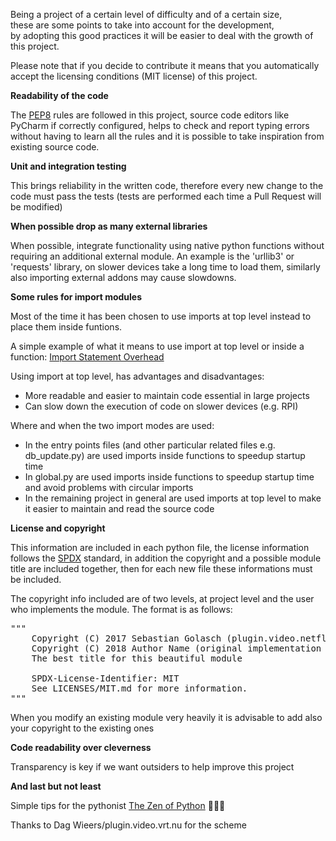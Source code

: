 Being a project of a certain level of difficulty and of a certain size,<br/>
these are some points to take into account for the development,<br/>
by adopting this good practices it will be easier to deal with the growth of this project.

Please note that if you decide to contribute it means that you automatically accept the licensing conditions (MIT license) of this project.

**Readability of the code**

The [PEP8](https://www.python.org/dev/peps/pep-0008/) rules are followed in this project, source code editors like PyCharm if correctly configured, helps to check and report typing errors without having to learn all the rules and it is possible to take inspiration from existing source code.

**Unit and integration testing**

This brings reliability in the written code, therefore every new change to the code must pass the tests (tests are performed each time a Pull Request will be modified)

**When possible drop as many external libraries**

When possible, integrate functionality using native python functions without requiring an additional external module.
An example is the 'urllib3' or 'requests' library, on slower devices take a long time to load them,
similarly also importing external addons may cause slowdowns.

**Some rules for import modules**

Most of the time it has been chosen to use imports at top level instead to place them inside funtions.

A simple example of what it means to use import at top level or inside a function:
[Import Statement Overhead](https://wiki.python.org/moin/PythonSpeed/PerformanceTips#Import_Statement_Overhead)

Using import at top level, has advantages and disadvantages:
- More readable and easier to maintain code essential in large projects
- Can slow down the execution of code on slower devices (e.g. RPI)

Where and when the two import modes are used:
- In the entry points files (and other particular related files e.g. db_update.py) are used imports inside functions to speedup startup time
- In global.py are used imports inside functions to speedup startup time and avoid problems with circular imports
- In the remaining project in general are used imports at top level to make it easier to maintain and read the source code

**License and copyright**

This information are included in each python file,
the license information follows the [SPDX](https://spdx.org/ids) standard,
in addition the copyright and a possible module title are included together,
then for each new file these informations must be included.

The copyright info included are of two levels, at project level and the user who implements the module.
The format is as follows:
<pre>
"""
    Copyright (C) 2017 Sebastian Golasch (plugin.video.netflix)
    Copyright (C) 2018 Author Name (original implementation module)
    The best title for this beautiful module

    SPDX-License-Identifier: MIT
    See LICENSES/MIT.md for more information.
"""
</pre>

When you modify an existing module very heavily it is advisable to add also your copyright to the existing ones

**Code readability over cleverness**

Transparency is key if we want outsiders to help improve this project

**And last but not least**

Simple tips for the pythonist [The Zen of Python](https://www.python.org/dev/peps/pep-0020/) 🧐🎉✨


Thanks to Dag Wieers/plugin.video.vrt.nu for the scheme